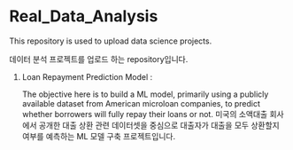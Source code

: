# Real_Data_Analysis
This repository is used to upload data science projects.


데이터 분석 프로젝트를 업로드 하는 repository입니다.


1. Loan Repayment Prediction Model :

   The objective here is to build a ML model, primarily using a publicly available dataset from American microloan companies, to predict whether borrowers will fully repay their loans or not.
   미국의 소액대출 회사에서 공개한 대출 상환 관련 데이터셋을 중심으로 대출자가 대출을 모두 상환할지 여부를 예측하는 ML 모델 구축 프로젝트입니다.
